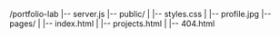 /portfolio-lab
|-- server.js
|-- public/
| |-- styles.css
| |-- profile.jpg
|-- pages/
| |-- index.html
| |-- projects.html
| |-- 404.html
